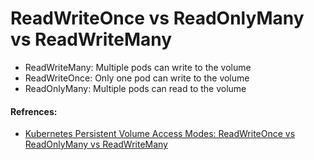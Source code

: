 <!-- Space: RD -->
<!-- Title: ReadWriteOnce vs ReadOnlyMany vs ReadWriteMany -->
# ReadWriteOnce vs ReadOnlyMany vs ReadWriteMany

- ReadWriteMany: Multiple pods can write to the volume
- ReadWriteOnce: Only one pod can write to the volume
- ReadOnlyMany: Multiple pods can read to the volume
#### Refrences:
- [Kubernetes Persistent Volume Access Modes: ReadWriteOnce vs ReadOnlyMany vs ReadWriteMany](https://stackoverflow.com/questions/57798267/kubernetes-persistent-volume-access-modes-readwriteonce-vs-readonlymany-vs-read)


